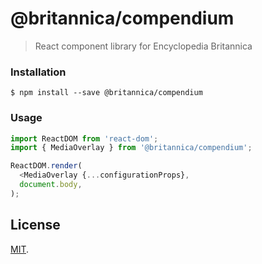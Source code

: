 # @britannica/compendium

> React component library for Encyclopedia Britannica


### Installation

`$ npm install --save @britannica/compendium`


### Usage

```js
import ReactDOM from 'react-dom';
import { MediaOverlay } from '@britannica/compendium';

ReactDOM.render(
  <MediaOverlay {...configurationProps},
  document.body,
);
```


## License

[MIT](LICENSE).
